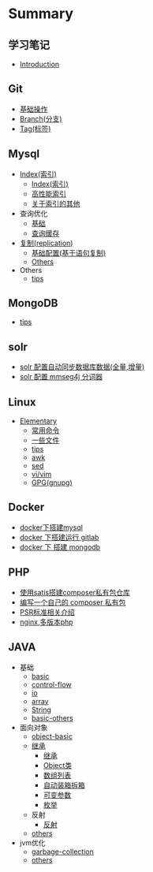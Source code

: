 # Summary

## 学习笔记

* [Introduction](README.md)

## Git

* [基础操作](git/0.Git%28基础操作%29.md)
* [Branch\(分支\)](git/1.Branch%28分支%29.md)
* [Tag\(标签\)](git/2.Tag%28标签%29.md)

## Mysql

* [Index\(索引\)](mysql/indexsuo-5f1529.md)
  * [Index\(索引\)](mysql/Index%28索引%29/0.Index%28索引%29.md)
  * [高性能索引](mysql/Index%28索引%29/1.高性能索引.md)
  * [关于索引的其他](mysql/Index%28索引%29/guan-yu-suo-yin-de-qi-ta.md)
* 查询优化
  * [基础](mysql/ji-chu.md)
  * [查询缓存](mysql/cha-xun-huan-cun.md)
* [复制\(replication\)](mysql/fu-523628-replication.md)
  * [基础配置\(基于语句复制\)](mysql/ji-chu-pei-zhi.md)
  * [Others](mysql/others.md)
* Others
  * [tips](mysql/tips.md)

## MongoDB

* [tips](mongodb/tips.md)

## solr

* [solr 配置自动同步数据库数据\(全量,增量\)](solr/solr-pei-zhi-zi-dong-tong-bu-shu-ju-ku-shu-636e28-quan-91cf2c-zeng-91cf29.md)
* [solr 配置 mmseg4j 分词器](solr/solr-pei-zhi-mmseg4j-fen-ci-qi.md)

## Linux

* [Elementary](linux/elementary.md)
  * [常用命令](linux/chang-yong-ming-ling.md)
  * [一些文件](linux/yi-xie-wen-jian.md)
  * [tips](linux/tips.md)
  * [awk](linux/awk.md)
  * [sed](linux/sed.md)
  * [vi/vim](linux/vivim.md)
  * [GPG(gnupg)](linux/gnupg.md)

## Docker

* [docker下搭建mysql](docker/dockerxia-da-jian-mysql.md)
* [docker 下搭建运行 gitlab ](docker/docker-xia-da-jian-yun-xing-gitlab.md)
* [docker 下 搭建  mongodb](docker/docker-xia-da-jian-mongodb.md)

## PHP

* [使用satis搭建composer私有包仓库](php/shi-yong-satis-da-jian-composer-si-you-bao-cang-ku.md)
* [编写一个自己的 composer 私有包](php/bian-xie-yi-ge-zi-ji-de-composer-si-you-bao.md)
* [PSR标准相关介绍](php/psrxiang-guan-jie-shao.md)
* [nginx,多版本php](php/nginxduo-ban-ben-php.md)

## JAVA

* 基础
    - [basic](java/basic/basic.md)
    - [control-flow](java/basic/control-flow.md)
    - [io](java/basic/io.md)
    - [array](java/basic/array.md)
    - [String](java/basic/string.md)
    - [basic-others](java/basic/basic-others.md)
* 面向对象
    - [object-basic](java/object/object-basic.md)
    - [继承](java/object/inheritance-reflection.md)
        + [继承](java/object/inheritance/inheritance.md)
        + [Object类](java/object/inheritance/object-class.md)
        + [数组列表](java/object/inheritance/ArrayList.md)
        + [自动装箱拆箱](java/object/inheritance/wrapping-auto-inout.md)
        + [可变参数](java/object/inheritance/variable-parameter.md)
        + [枚举](java/object/inheritance/enumeration.md)
    - 反射
        - [反射](java/object/reflection/reflection.md)
    - [others](java/object/others.md)
* jvm优化
    - [garbage-collection](java/optimize/garbage-collection.md)
    - [others](java/optimize/others.md)

